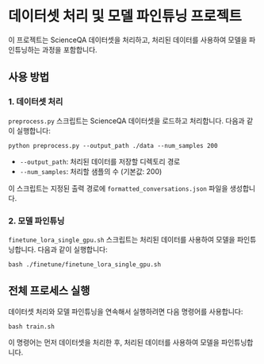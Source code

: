 # 데이터셋 처리 및 모델 파인튜닝 프로젝트

이 프로젝트는 ScienceQA 데이터셋을 처리하고, 처리된 데이터를 사용하여 모델을 파인튜닝하는 과정을 포함합니다.


## 사용 방법

### 1. 데이터셋 처리

`preprocess.py` 스크립트는 ScienceQA 데이터셋을 로드하고 처리합니다. 다음과 같이 실행합니다:

```
python preprocess.py --output_path ./data --num_samples 200
```

- `--output_path`: 처리된 데이터를 저장할 디렉토리 경로
- `--num_samples`: 처리할 샘플의 수 (기본값: 200)

이 스크립트는 지정된 출력 경로에 `formatted_conversations.json` 파일을 생성합니다.

### 2. 모델 파인튜닝

`finetune_lora_single_gpu.sh` 스크립트는 처리된 데이터를 사용하여 모델을 파인튜닝합니다. 다음과 같이 실행합니다:

```
bash ./finetune/finetune_lora_single_gpu.sh
```

## 전체 프로세스 실행

데이터셋 처리와 모델 파인튜닝을 연속해서 실행하려면 다음 명령어를 사용합니다:

```
bash train.sh 
```

이 명령어는 먼저 데이터셋을 처리한 후, 처리된 데이터를 사용하여 모델을 파인튜닝합니다.

